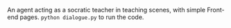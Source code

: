 An agent acting as a socratic teacher in teaching scenes, with simple Front-end pages.
```python dialogue.py``` to run the code.
